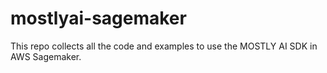 # mostlyai-sagemaker
This repo collects all the code and examples to use the MOSTLY AI SDK in AWS Sagemaker. 
